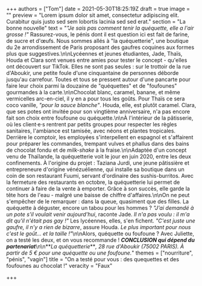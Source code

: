+++
authors = ["Tom"]
date = 2021-05-30T18:25:19Z
draft = true
image = ""
preview = "Lorem ipsum dolor sit amet, consectetur adipiscing elit. Curabitur quis justo sed sem lobortis lacinia sed sed erat."
section = "La bonne nouvelle"
text = "_\"Je sais pas comment tenir la quéquette, elle a l'air grosse !\"_ Rassurez-vous, le pénis dont il est question ici est fait de farine, de sucre et d'œufs. Nous sommes allés à \"la quéquetterie\", une boutique du 2e arrondissement de Paris proposant des gaufres coquines aux formes plus que suggestives.\n\nLycéennes et jeunes étudiantes, Jade, Thaïs, Houda et Clara sont venues entre amies pour tester le concept - qu'elles ont découvert sur TikTok. Elles ne sont pas seules : sur le trottoir de la rue d'Aboukir, une petite foule d'une cinquantaine de personnes déborde jusqu'au carrefour. Toutes et tous se pressent autour d'une pancarte pour faire leur choix parmi la douzaine de \"quéquettes\" et de \"foufounes\" gourmandes à la carte.\n\nChocolat blanc, caramel, banane, et même vermicelles arc-en-ciel, il y en a pour tous les goûts. Pour Thaïs ce sera coco vanille, _\"pour la sauce blanche\"_. Houda, elle, est plutôt caramel. Clara, que ses potes ont invitée pour son vingtième anniversaire, n'a pas encore fait son choix entre foufoune ou quéquette.\n\nÀ l'intérieur de la pâtisserie, où les client·e·s rentrent par petits groupes pour respecter les règles sanitaires, l'ambiance est tamisée, avec néons et plantes tropicales. Derrière le comptoir, les employées s'interpellent en espagnol et s'affairent pour préparer les commandes, trempant vulves et phallus dans des bains de chocolat fondu et de _milk-shake_ à la fraise.\n\nAdaptée d'un concept venu de Thaïlande, la quéquetterie voit le jour en juin 2020, entre les deux confinements. À l'origine du projet : Taziana Jurdi, une jeune pâtissière et entrepreneure d'origine vénézuélienne, qui installe sa boutique dans un coin de son restaurant Fuumi, servant d'ordinaire des sushis-burritos. Avec la fermeture des restaurants en octobre, la quéquetterie lui permet de continuer à faire de la vente à emporter. Grâce à son succès, elle garde la tête hors de l'eau - malgré une baisse de chiffre d'affaires.\n\nOn ne peut s'empêcher de le remarquer : dans la queue, quasiment que des filles. La quéquette à déguster, encore un tabou pour les hommes ? _\"J'ai demandé à un pote s'il voulait venir aujourd'hui_, raconte Jade. _Il n'a pas voulu : il m'a dit qu'il n'était pas gay !\"_ Les lycéennes, elles, s'en fichent. _\"C'est juste une gaufre, il n'y a rien de bizarre_, assure Houda. _Le plus important pour nous c'est le goût... et la taille !\"_\n\nAlors, quéquette ou foufoune ? Avec Juliette, on a testé les deux, et on vous recommande ! **_CONCLUSION qui dépend du partenariat_**\n\n**_La quéquetterie_**_, 28 rue d'Aboukir (75002 PARIS). À partir de 5 € pour une quéquette ou une foufoune._"
themes = ["nourriture", "pénis", "vagin"]
title = "On a testé pour vous : des quequettes et des foufounes au chocolat !"
veracity = "Faux"

+++

